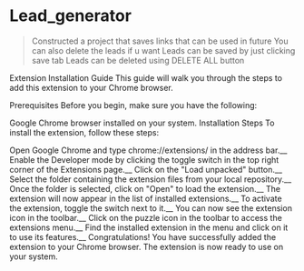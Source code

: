 # Lead_generator

>Constructed a project that saves links that can be used in future
>You can also delete the leads if u want 
>Leads can be saved by just clicking save tab 
>Leads can be deleted using DELETE ALL button

Extension Installation Guide
This guide will walk you through the steps to add this extension to your Chrome browser.

Prerequisites
Before you begin, make sure you have the following:

Google Chrome browser installed on your system.
Installation Steps
To install the extension, follow these steps:

Open Google Chrome and type chrome://extensions/ in the address bar.__
Enable the Developer mode by clicking the toggle switch in the top right corner of the Extensions page.__
Click on the "Load unpacked" button.__
Select the folder containing the extension files from your local repository.__
Once the folder is selected, click on "Open" to load the extension.__
The extension will now appear in the list of installed extensions.__
To activate the extension, toggle the switch next to it.__
You can now see the extension icon in the toolbar.__
Click on the puzzle icon in the toolbar to access the extensions menu.__
Find the installed extension in the menu and click on it to use its features.__
Congratulations! You have successfully added the extension to your Chrome browser. The extension is now ready to use on your system.
